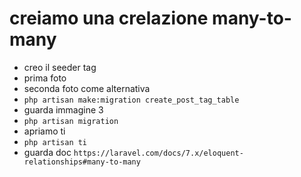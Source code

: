 # creiamo una crelazione many-to-many





- creo il seeder tag
- prima foto
- seconda foto come alternativa
- `php artisan make:migration create_post_tag_table`
- guarda immagine 3
- `php artisan migration`
- apriamo ti
- `php artisan ti`
- guarda doc `https://laravel.com/docs/7.x/eloquent-relationships#many-to-many`